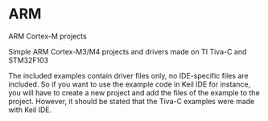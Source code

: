 # ARM
ARM Cortex-M projects

Simple ARM Cortex-M3/M4 projects and drivers made on TI Tiva-C and STM32F103

The included examples contain driver files only, no IDE-specific files are included. So if you want to use the example code in Keil IDE for instance, you will have to create a new project and add the files of the example to the project. However, it should be stated that the Tiva-C examples were made with Keil IDE.
